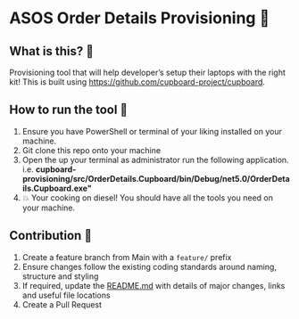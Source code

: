 # ASOS Order Details Provisioning :monocle_face:

## What is this? :exploding_head:
Provisioning tool that will help developer’s setup their laptops with the right kit!
This is built using https://github.com/cupboard-project/cupboard.

## How to run the tool :rocket:

1) Ensure you have PowerShell or terminal of your liking installed on your machine.
2) Git clone this repo onto your machine
3) Open the up your terminal as administrator run the following application. 
i.e. <strong>cupboard-provisioning/src/OrderDetails.Cupboard/bin/Debug/net5.0/OrderDetails.Cupboard.exe"</strong>
4) :boom: Your cooking on diesel! You should have all the tools you need on your machine.

## Contribution :wrench:
1. Create a feature branch from Main with a `feature/` prefix
2. Ensure changes follow the existing coding standards around naming, structure and styling
3. If required, update the [README.md](../README.md) with details of major changes, links and
useful file locations
4. Create a Pull Request
